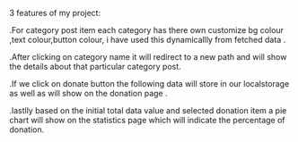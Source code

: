 3 features of my project:

.For category post item each category has there own customize bg colour ,text colour,button colour, i have used this dynamicallly from fetched data .

.After clicking on category name it will redirect to a new path and will show the details about that particular category post.

.If we click on donate button the following data will store in our localstorage as well as will show on the donation page .

.lastlly based on  the initial total data value and selected donation item a pie chart will show on the statistics page which will indicate the percentage of donation. 